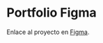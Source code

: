# Portfolio Figma

Enlace al proyecto en  [Figma](https://www.figma.com/file/KzJyd8DQrhVxYjKqH1zjO3/Portfolio?node-id=0%3A1&t=X5cJJL6XfYMDkVai-1).

